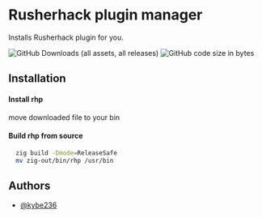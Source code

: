 
# Rusherhack plugin manager

Installs Rusherhack plugin for you.

![GitHub Downloads (all assets, all releases)](https://img.shields.io/github/downloads/kybe236/rhp/total?style=flat)
![GitHub code size in bytes](https://img.shields.io/github/languages/code-size/kybe236/rhp)


## Installation

####  Install rhp

move downloaded file to your bin

#### Build rhp from source

```bash
  zig build -Dmode=ReleaseSafe
  mv zig-out/bin/rhp /usr/bin
```

## Authors

- [@kybe236](https://www.github.com/kybe236)
